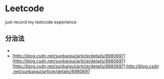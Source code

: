 # Leetcode
just record my leetcode experience
## 分治法
- [Sqrt(x)]:[https://leetcode.com/problems/sqrtx/#/description]
- [Pow(x, n)]:[https://leetcode.com/problems/powx-n/#/description]
 [http://blog.csdn.net/sunbaigui/article/details/8980697][http://blog.csdn.net/sunbaigui/article/details/8980697]
 [http://blog.csdn.net/sunbaigui/article/details/8980697]:http://blog.csdn.net/sunbaigui/article/details/8980697

